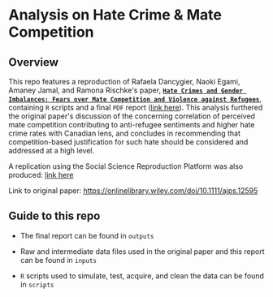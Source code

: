 # Analysis on Hate Crime & Mate Competition

## Overview

This repo features a reproduction of Rafaela Dancygier, Naoki Egami, Amaney Jamal, and Ramona Rischke's paper, [**`Hate Crimes and Gender Imbalances: Fears over Mate Competition and Violence against Refugees`**](https://doi.org/10.1111/ajps.12595), containing `R` scripts and a final `PDF` report ([link here](https://github.com/jj-andj/mate-comp-hate/blob/main/outputs/paper/paper.pdf)). This analysis furthered the original paper's discussion of the concerning correlation of perceived mate competition contributing to anti-refugee sentiments and higher hate crime rates with Canadian lens, and concludes in recommending that competition-based justification for such hate should be considered and addressed at a high level.

A replication using the Social Science Reproduction Platform was also produced: [link here](https://www.socialsciencereproduction.org/reproductions/994/published/index?step=1#:~:text=https%3A//doi.org/10.48152/ssrp%2Dqg85%2Dcb34)

Link to original paper: <https://onlinelibrary.wiley.com/doi/10.1111/ajps.12595>

## Guide to this repo

-   The final report can be found in `outputs`

-   Raw and intermediate data files used in the original paper and this report can be found in `inputs`

-   `R` scripts used to simulate, test, acquire, and clean the data can be found in `scripts`

